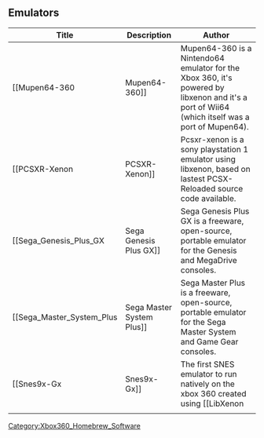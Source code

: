 <onlyinclude>

## Emulators

| Title                          | Description                 | Author                                                                                                                                         |
| ------------------------------ | --------------------------- | ---------------------------------------------------------------------------------------------------------------------------------------------- |
| \[\[Mupen64-360                | Mupen64-360\]\]             | Mupen64-360 is a Nintendo64 emulator for the Xbox 360, it's powered by libxenon and it's a port of Wii64 (which itself was a port of Mupen64). |
| \[\[PCSXR-Xenon                | PCSXR-Xenon\]\]             | Pcsxr-xenon is a sony playstation 1 emulator using libxenon, based on lastest PCSX-Reloaded source code available.                             |
| \[\[Sega_Genesis_Plus_GX    | Sega Genesis Plus GX\]\]    | Sega Genesis Plus GX is a freeware, open-source, portable emulator for the Genesis and MegaDrive consoles.                                     |
| \[\[Sega_Master_System_Plus | Sega Master System Plus\]\] | Sega Master Plus is a freeware, open-source, portable emulator for the Sega Master System and Game Gear consoles.                              |
| \[\[Snes9x-Gx                  | Snes9x-Gx\]\]               | The first SNES emulator to run natively on the xbox 360 created using \[\[LibXenon                                                             |
|  |

</onlyinclude>

[Category:Xbox360_Homebrew_Software](Category_Xbox360_Homebrew_Software.md "wikilink")